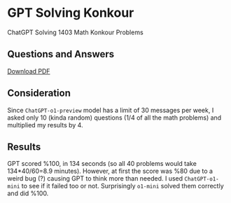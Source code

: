 # GPT Solving Konkour
ChatGPT Solving 1403 Math Konkour Problems

## Questions and Answers

[Download PDF](ChatGPT-solving-math-konkour.pdf)

## Consideration
Since `ChatGPT-o1-preview` model has a limit of 30 messages per week, I asked only 10 (kinda random) questions (1/4 of all the math problems) and multiplied my results by 4. 

## Results
GPT scored %100, in 134 seconds (so all 40 problems would take 134*40/60=8.9 minutes). However, at first the score was %80 due to a weird bug (?) causing GPT to think more than needed. I used `ChatGPT-o1-mini` to see if it failed too or not. Surprisingly `o1-mini` solved them correctly and did %100.
